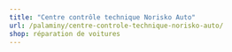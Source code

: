```yaml
---
title: "Centre contrôle technique Norisko Auto"
url: /palaminy/centre-controle-technique-norisko-auto/
shop: réparation de voitures
---
```

